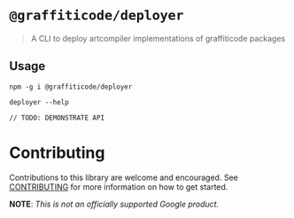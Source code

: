# `@graffiticode/deployer`

> A CLI to deploy artcompiler implementations of graffiticode packages

## Usage

```
npm -g i @graffiticode/deployer

deployer --help

// TODO: DEMONSTRATE API
```

# Contributing

Contributions to this library are welcome and encouraged. See
[CONTRIBUTING](CONTRIBUTING.md) for more information on how to get started.

__NOTE__: _This is not an officially supported Google product._